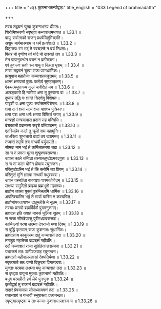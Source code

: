 +++
title = "०३३ कुशनाभकन्योद्वाहः"
title_english = "033 Legend of brahmadatta"

+++

तस्य तद्वचनं श्रुत्वा कुशनाभस्य धीमतः।  
शिरोमिश्चरणौ स्पृष्ट्वा कन्याशतमभाषत ॥ 1.33.1 ॥   
वायुः सर्वात्मको राजन् प्रधर्षयितुमिच्छति।  
अशुभं मार्गमास्थाय न धर्मं प्रत्यवेक्षते ॥ 1.33.2 ॥   
पितृमत्यः स्म भद्रं ते स्वच्छन्दे न वयं स्थिताः।  
पितरं नो वृणीष्व त्वं यदि नो दास्यते तव ॥ 1.33.3 ॥   
तेन पापानुबन्धेन वचनं न प्रतीच्छता।  
एवं ब्रुवन्त्यः सर्वाः स्म वायुना निहता भृशम् ॥ 1.33.4 ॥   
तासां तद्वचनं श्रुत्वा राजा परमधार्मिकः।  
प्रत्युवाच महातेजाः कन्याशतमनुत्तमम् ॥ 1.33.5 ॥   
क्षान्तं क्षमावतां पुत्र्यः कर्तव्यं सुमहत्कृतम्।  
ऐकमत्यमुपागम्य कुलं चावेक्षितं मम ॥ 1.33.6 ॥   
अलङ्कारो हि नारीणां क्षमा तु पुरुषस्य वा ॥ 1.33.7 ॥   
दुष्करं तद्धि वः क्षान्तं त्रिदशेषु विशेषतः।  
यादृशी वः क्षमा पुत्र्यः सर्वासामविशेषतः ॥ 1.33.8 ॥   
क्षमा दानं क्षमा सत्यं क्षमा यज्ञश्च पुत्रिकाः।  
क्षमा यशः क्षमा धर्मः क्षमया विष्ठितं जगत् ॥ 1.33.9 ॥   
मन्त्रज्ञो मन्त्रयामास प्रदानं सह मन्त्रिभिः।  
देशकालौ प्रदानस्य सदृशे प्रतिपादनम् ॥ 1.33.10 ॥   
एतस्मिन्नेव काले तु चूली नाम महामुनिः।  
ऊर्ध्वरेताः शुभाचारो ब्राह्मं तप उपागमत् ॥ 1.33.11 ॥   
तप्यन्तं तमृषिं तत्र गन्धर्वी पर्युपासते।  
सोमदा नाम भद्रं ते ऊर्मिलातनया तदा ॥ 1.33.12 ॥   
सा च तं प्रणता भूत्वा शुश्रूषणपरायणा।  
उवास काले धर्मिष्ठा तस्यास्तुष्टोऽभवद्गुरुः ॥ 1.33.13 ॥   
स च तां काल योगेन प्रोवाच रघुनन्दन।  
परितुष्टोऽस्मि भद्रं ते किं करोमि तव प्रियम् ॥ 1.33.14 ॥   
परितुष्टं मुनिं ज्ञात्वा गन्धर्वी मधुरस्वरा।  
उवाच परमप्रीता वाक्यज्ञा वाक्यकोविदम् ॥ 1.33.15 ॥   
लक्ष्म्या समुदितो ब्राह्म्या ब्रह्मभूतो महातपाः।  
ब्राह्मेण तपसा युक्तं पुत्रमिच्छामि धार्मिक ॥ 1.33.16 ॥   
अपतिश्चास्मि भद्रं ते भार्या चास्मि न कस्यचित्।  
ब्राह्मेणोपगतायाश्च दातुमर्हसि मे सुतम् ॥ 1.33.17 ॥   
तस्याः प्रसन्नो ब्रह्मर्षिर्ददौ पुत्रमनुत्तमम्।  
ब्रह्मदत्त इति ख्यातं मानसं चूलिनः सुतम् ॥ 1.33.18 ॥   
स राजा सौमदेयस्तु पुरीमध्यावसत्तदा।  
काम्पिल्यां परया लक्ष्म्या देवराजो यथा दिवम् ॥ 1.33.19 ॥   
स बुद्धिं कृतवान् राजा कुशनाभः सुधार्मिकः।  
ब्रह्मदत्ताय काकुत्स्थ दातुं कन्याशतं तदा ॥ 1.33.20 ॥   
तमाहूय महातेजा ब्रह्मदत्तं महीपतिः।  
ददौ कन्याशतं राजा सुप्रीतेनान्तरात्मना ॥ 1.33.21 ॥   
यथाक्रमं ततः पाणीञ्जग्राह रघुनन्दन।  
ब्रह्मदत्तो महीपालस्तासां देवपतिर्यथा ॥ 1.33.22 ॥   
स्पृष्टमात्रे ततः पाणौ विकुब्जा विगतज्वराः।  
युक्ताः परमया लक्ष्म्या बभुः कन्याशतं तदा ॥ 1.33.23 ॥   
स दृष्ट्वा वायुना मुक्ताः कुशनाभो महीपतिः।  
बभूव परमप्रीतो हर्षं लेभे पुनःपुनः ॥ 1.33.24 ॥   
कृतोद्वाहं तु राजानं ब्रह्मदत्तं महीपतिः।  
सदारं प्रेषयामास सोपाध्यायगणं तदा ॥ 1.33.25 ॥   
यथान्यायं च गन्धर्वी स्नुषास्ताः प्रत्यनन्दत।  
स्पृष्ट्वास्पृष्ट्वा च ताः कन्याः कुशनाभं प्रशस्य च ॥ 1.33.26 ॥   
